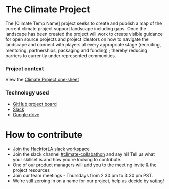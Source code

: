 # The Climate Project

The [Climate Temp Name] project seeks to create and publish a map of the current climate project support landscape including gaps. Once the landscape has been created the project will work to create visible guidance for open source projects and project ideators on how to navigate the landscape and connect with players at every appropriate stage (recruiting, mentoring, partnerships, packaging and funding) ; thereby reducing barriers to currently under represented communities.

### Project context

View the [Climate Project one-sheet](https://docs.google.com/document/d/1mVxXVz2sTPyzJ9LjeJXq2rv2Pstc9vffh5wftIusAMo/edit)


### Technology used

- [GitHub project board](https://github.com/hackforla/climate-project/projects/1)
- [Slack](https://hackforla.slack.com/archives/C01C2P7D413)
- [Google drive](https://drive.google.com/drive/u/0/folders/1N2GN3SHSXBpO_Q6dgfOp7EzbDVUz-6HO)

# How to contribute

- [Join the HackforLA slack workspace](https://hackforla.org/slack)
- Join the slack channel [#climate-collabathon](https://hackforla.slack.com/archives/C01C2P7D413) and say hi! Tell us what your skillset is and how you're looking to contribute.
- One of our product managers will add you to the meeting invite & the project resources
- Join our team meetings - Thursdays from 2 30 pm to 3 30 pm PST.
- We're still zeroing in on a name for our project, help us decide by [voting](https://app.usabilityhub.com/do/3537ab37e5f7/63e4
)!

